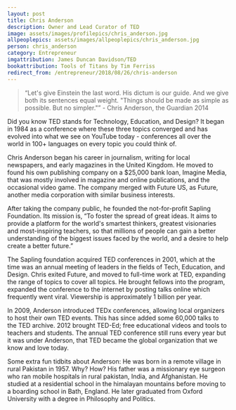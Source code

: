 ```yaml
---
layout: post
title: Chris Anderson 
description: Owner and Lead Curator of TED 
image: assets/images/profilepics/chris_anderson.jpg
allpeoplepics: assets/images/allpeoplepics/chris_anderson.jpg
person: chris_anderson
category: Entrepreneur
imgattribution: James Duncan Davidson/TED
bookattribution: Tools of Titans by Tim Ferriss
redirect_from: /entrepreneur/2018/08/26/chris-anderson
---
```


> “Let's give Einstein the last word. His dictum is our guide. And we give both its sentences equal weight. "Things should be made as simple as possible. But no simpler."” - Chris Anderson, the Guardian 2014

Did you know TED stands for Technology, Education, and Design? It began in 1984 as a conference where these three topics converged and has evolved into what we see on YouTube today - conferences all over the world in 100+ languages on every topic you could think of.  

Chris Anderson began his career in journalism, writing for local newspapers, and early magazines in the United Kingdom. He moved to found his own publishing company on a $25,000 bank loan, Imagine Media, that was mostly involved in magazine and online publications, and the occasional video game. The company merged with Future US, as Future, another media corporation with similar business interests. 

After taking the company public, he founded the not-for-profit Sapling Foundation. Its mission is, “To foster the spread of great ideas. It aims to provide a platform for the world's smartest thinkers, greatest visionaries and most-inspiring teachers, so that millions of people can gain a better understanding of the biggest issues faced by the world, and a desire to help create a better future.”

The Sapling foundation acquired TED conferences in 2001, which at the time was an annual meeting of leaders in the fields of Tech, Education, and Design. Chris exited Future, and moved to full-time work at TED, expanding the range of topics to cover all topics. He brought fellows into the program, expanded the conference to the internet by posting talks online which frequently went viral. Viewership is approximately 1 billion per year. 

In 2009, Anderson introduced TEDx conferences, allowing local organizers to host their own TED events. This has since added some 60,000 talks to the TED archive. 2012 brought TED-Ed; free educational videos and tools to teachers and students. The annual TED conference still runs every year but it was under Anderson, that TED became the global organization that we know and love today. 

Some extra fun tidbits about Anderson: He was born in a remote village in rural Pakistan in 1957. Why? How? His father was a missionary eye surgeon who ran mobile hospitals in rural pakistan, India, and Afghanistan. He studied at a residential school in the himalayan mountains before moving to a boarding school in Bath, England. He later graduated from Oxford University with a degree in Philosophy and Politics. 




